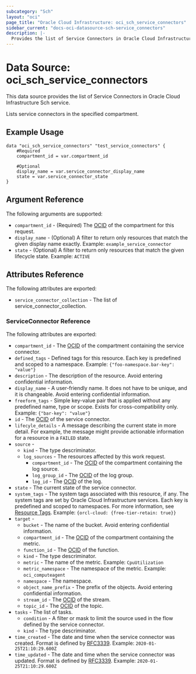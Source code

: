 ```yaml
---
subcategory: "Sch"
layout: "oci"
page_title: "Oracle Cloud Infrastructure: oci_sch_service_connectors"
sidebar_current: "docs-oci-datasource-sch-service_connectors"
description: |-
  Provides the list of Service Connectors in Oracle Cloud Infrastructure Sch service
---
```


# Data Source: oci_sch_service_connectors
This data source provides the list of Service Connectors in Oracle Cloud Infrastructure Sch service.

Lists service connectors in the specified compartment.


## Example Usage

```hcl
data "oci_sch_service_connectors" "test_service_connectors" {
	#Required
	compartment_id = var.compartment_id

	#Optional
	display_name = var.service_connector_display_name
	state = var.service_connector_state
}
```

## Argument Reference

The following arguments are supported:

* `compartment_id` - (Required) The [OCID](https://docs.cloud.oracle.com/iaas/Content/General/Concepts/identifiers.htm) of the compartment for this request. 
* `display_name` - (Optional) A filter to return only resources that match the given display name exactly.  Example: `example_service_connector` 
* `state` - (Optional) A filter to return only resources that match the given lifecycle state.  Example: `ACTIVE` 


## Attributes Reference

The following attributes are exported:

* `service_connector_collection` - The list of service_connector_collection.

### ServiceConnector Reference

The following attributes are exported:

* `compartment_id` - The [OCID](https://docs.cloud.oracle.com/iaas/Content/General/Concepts/identifiers.htm) of the compartment containing the service connector. 
* `defined_tags` - Defined tags for this resource. Each key is predefined and scoped to a namespace. Example: `{"foo-namespace.bar-key": "value"}` 
* `description` - The description of the resource. Avoid entering confidential information. 
* `display_name` - A user-friendly name. It does not have to be unique, and it is changeable. Avoid entering confidential information. 
* `freeform_tags` - Simple key-value pair that is applied without any predefined name, type or scope. Exists for cross-compatibility only. Example: `{"bar-key": "value"}` 
* `id` - The [OCID](https://docs.cloud.oracle.com/iaas/Content/General/Concepts/identifiers.htm) of the service connector. 
* `lifecyle_details` - A message describing the current state in more detail. For example, the message might provide actionable information for a resource in a `FAILED` state. 
* `source` - 
	* `kind` - The type descriminator. 
	* `log_sources` - The resources affected by this work request. 
		* `compartment_id` - The [OCID](https://docs.cloud.oracle.com/iaas/Content/General/Concepts/identifiers.htm) of the compartment containing the log source. 
		* `log_group_id` - The [OCID](https://docs.cloud.oracle.com/iaas/Content/General/Concepts/identifiers.htm) of the log group. 
		* `log_id` - The [OCID](https://docs.cloud.oracle.com/iaas/Content/General/Concepts/identifiers.htm) of the log. 
* `state` - The current state of the service connector. 
* `system_tags` - The system tags associated with this resource, if any. The system tags are set by Oracle Cloud Infrastructure services. Each key is predefined and scoped to namespaces. For more information, see [Resource Tags](https://docs.cloud.oracle.com/iaas/Content/General/Concepts/resourcetags.htm). Example: `{orcl-cloud: {free-tier-retain: true}}` 
* `target` - 
	* `bucket` - The name of the bucket. Avoid entering confidential information. 
	* `compartment_id` - The [OCID](https://docs.cloud.oracle.com/iaas/Content/General/Concepts/identifiers.htm) of the compartment containing the metric. 
	* `function_id` - The [OCID](https://docs.cloud.oracle.com/iaas/Content/General/Concepts/identifiers.htm) of the function. 
	* `kind` - The type descriminator. 
	* `metric` - The name of the metric.  Example: `CpuUtilization` 
	* `metric_namespace` - The namespace of the metric.  Example: `oci_computeagent` 
	* `namespace` - The namespace. 
	* `object_name_prefix` - The prefix of the objects. Avoid entering confidential information. 
	* `stream_id` - The [OCID](https://docs.cloud.oracle.com/iaas/Content/General/Concepts/identifiers.htm) of the stream. 
	* `topic_id` - The [OCID](https://docs.cloud.oracle.com/iaas/Content/General/Concepts/identifiers.htm) of the topic. 
* `tasks` - The list of tasks. 
	* `condition` - A filter or mask to limit the source used in the flow defined by the service connector. 
	* `kind` - The type descriminator. 
* `time_created` - The date and time when the service connector was created. Format is defined by [RFC3339](https://tools.ietf.org/html/rfc3339). Example: `2020-01-25T21:10:29.600Z` 
* `time_updated` - The date and time when the service connector was updated. Format is defined by [RFC3339](https://tools.ietf.org/html/rfc3339). Example: `2020-01-25T21:10:29.600Z` 

